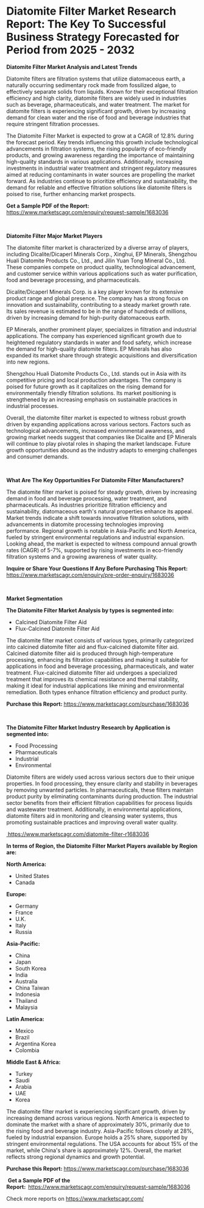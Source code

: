 <p><h1>Diatomite Filter Market Research Report: The Key To Successful Business Strategy Forecasted for Period from 2025 - 2032</h1></p><p><strong>Diatomite Filter Market Analysis and Latest Trends</strong></p>
<p><p>Diatomite filters are filtration systems that utilize diatomaceous earth, a naturally occurring sedimentary rock made from fossilized algae, to effectively separate solids from liquids. Known for their exceptional filtration efficiency and high clarity, diatomite filters are widely used in industries such as beverage, pharmaceuticals, and water treatment. The market for diatomite filters is experiencing significant growth, driven by increasing demand for clean water and the rise of food and beverage industries that require stringent filtration processes. </p><p>The Diatomite Filter Market is expected to grow at a CAGR of 12.8% during the forecast period. Key trends influencing this growth include technological advancements in filtration systems, the rising popularity of eco-friendly products, and growing awareness regarding the importance of maintaining high-quality standards in various applications. Additionally, increasing investments in industrial water treatment and stringent regulatory measures aimed at reducing contaminants in water sources are propelling the market forward. As industries continue to prioritize efficiency and sustainability, the demand for reliable and effective filtration solutions like diatomite filters is poised to rise, further enhancing market prospects.</p></p>
<p><strong>Get a Sample PDF of the Report:&nbsp;</strong> <a href="https://www.marketscagr.com/enquiry/request-sample/1683036?utm_campaign=3529&utm_medium=2&utm_source=Github&utm_content=ia&utm_term=01042025&utm_id=diatomite-filter">https://www.marketscagr.com/enquiry/request-sample/1683036</a></p>
<p>&nbsp;</p>
<p><strong>Diatomite Filter Major Market Players</strong></p>
<p><p>The diatomite filter market is characterized by a diverse array of players, including Dicalite/Dicaperl Minerals Corp., Xinghui, EP Minerals, Shengzhou Huali Diatomite Products Co., Ltd., and Jilin Yuan Tong Mineral Co., Ltd. These companies compete on product quality, technological advancement, and customer service within various applications such as water purification, food and beverage processing, and pharmaceuticals.</p><p>Dicalite/Dicaperl Minerals Corp. is a key player known for its extensive product range and global presence. The company has a strong focus on innovation and sustainability, contributing to a steady market growth rate. Its sales revenue is estimated to be in the range of hundreds of millions, driven by increasing demand for high-purity diatomaceous earth.</p><p>EP Minerals, another prominent player, specializes in filtration and industrial applications. The company has experienced significant growth due to heightened regulatory standards in water and food safety, which increase the demand for high-quality diatomite filters. EP Minerals has also expanded its market share through strategic acquisitions and diversification into new regions.</p><p>Shengzhou Huali Diatomite Products Co., Ltd. stands out in Asia with its competitive pricing and local production advantages. The company is poised for future growth as it capitalizes on the rising demand for environmentally friendly filtration solutions. Its market positioning is strengthened by an increasing emphasis on sustainable practices in industrial processes.</p><p>Overall, the diatomite filter market is expected to witness robust growth driven by expanding applications across various sectors. Factors such as technological advancements, increased environmental awareness, and growing market needs suggest that companies like Dicalite and EP Minerals will continue to play pivotal roles in shaping the market landscape. Future growth opportunities abound as the industry adapts to emerging challenges and consumer demands.</p></p>
<p>&nbsp;</p>
<p><strong>What Are The Key Opportunities For Diatomite Filter Manufacturers?</strong></p>
<p><p>The diatomite filter market is poised for steady growth, driven by increasing demand in food and beverage processing, water treatment, and pharmaceuticals. As industries prioritize filtration efficiency and sustainability, diatomaceous earth's natural properties enhance its appeal. Market trends indicate a shift towards innovative filtration solutions, with advancements in diatomite processing technologies improving performance. Regional growth is notable in Asia-Pacific and North America, fueled by stringent environmental regulations and industrial expansion. Looking ahead, the market is expected to witness compound annual growth rates (CAGR) of 5-7%, supported by rising investments in eco-friendly filtration systems and a growing awareness of water quality.</p></p>
<p><strong>Inquire or Share Your Questions If Any Before Purchasing This Report:</strong> <a href="https://www.marketscagr.com/enquiry/pre-order-enquiry/1683036?utm_campaign=3529&utm_medium=2&utm_source=Github&utm_content=ia&utm_term=01042025&utm_id=diatomite-filter">https://www.marketscagr.com/enquiry/pre-order-enquiry/1683036</a></p>
<p>&nbsp;</p>
<p><strong>Market Segmentation</strong></p>
<p><strong>The Diatomite Filter Market Analysis by types is segmented into:</strong></p>
<p><ul><li>Calcined Diatomite Filter Aid</li><li>Flux-Calcined Diatomite Filter Aid</li></ul></p>
<p><p>The diatomite filter market consists of various types, primarily categorized into calcined diatomite filter aid and flux-calcined diatomite filter aid. Calcined diatomite filter aid is produced through high-temperature processing, enhancing its filtration capabilities and making it suitable for applications in food and beverage processing, pharmaceuticals, and water treatment. Flux-calcined diatomite filter aid undergoes a specialized treatment that improves its chemical resistance and thermal stability, making it ideal for industrial applications like mining and environmental remediation. Both types enhance filtration efficiency and product purity.</p></p>
<p><strong>Purchase this Report:&nbsp;</strong><a href="https://www.marketscagr.com/purchase/1683036?utm_campaign=3529&utm_medium=2&utm_source=Github&utm_content=ia&utm_term=01042025&utm_id=diatomite-filter">https://www.marketscagr.com/purchase/1683036</a></p>
<p>&nbsp;</p>
<p><strong>The Diatomite Filter Market Industry Research by Application is segmented into:</strong></p>
<p><ul><li>Food Processing</li><li>Pharmaceuticals</li><li>Industrial</li><li>Environmental</li></ul></p>
<p><p>Diatomite filters are widely used across various sectors due to their unique properties. In food processing, they ensure clarity and stability in beverages by removing unwanted particles. In pharmaceuticals, these filters maintain product purity by eliminating contaminants during production. The industrial sector benefits from their efficient filtration capabilities for process liquids and wastewater treatment. Additionally, in environmental applications, diatomite filters aid in monitoring and cleansing water systems, thus promoting sustainable practices and improving overall water quality.</p></p>
<p><a href="https://www.marketscagr.com/diatomite-filter-r1683036?utm_campaign=3529&utm_medium=2&utm_source=Github&utm_content=ia&utm_term=01042025&utm_id=diatomite-filter">&nbsp;https://www.marketscagr.com/diatomite-filter-r1683036</a></p>
<p><strong>In terms of Region, the Diatomite Filter Market Players available by Region are:</strong></p>
<p>
    <p> <strong> North America: </strong>
        <ul>
            <li>United States</li>
            <li>Canada</li>
        </ul>
        </p> 
    <p> <strong> Europe: </strong>
        <ul>
            <li>Germany</li>
            <li>France</li>
            <li>U.K.</li>
            <li>Italy</li>
            <li>Russia</li>
        </ul>
        </p> 
    <p> <strong> Asia-Pacific: </strong>
        <ul>
            <li>China</li>
            <li>Japan</li>
            <li>South Korea</li>
            <li>India</li>
            <li>Australia</li>
            <li>China Taiwan</li>
            <li>Indonesia</li>
            <li>Thailand</li>
            <li>Malaysia</li>
        </ul>
        </p> 
    <p> <strong> Latin America: </strong>
        <ul>
            <li>Mexico</li>
            <li>Brazil</li>
            <li>Argentina Korea</li>
            <li>Colombia</li>
        </ul>
        </p> 
    <p> <strong> Middle East & Africa: </strong>
        <ul>
            <li>Turkey</li>
            <li>Saudi</li>
            <li>Arabia</li>
            <li>UAE</li>
            <li>Korea</li>
        </ul>
    </p>
    </p>
<p><p>The diatomite filter market is experiencing significant growth, driven by increasing demand across various regions. North America is expected to dominate the market with a share of approximately 30%, primarily due to the rising food and beverage industry. Asia-Pacific follows closely at 28%, fueled by industrial expansion. Europe holds a 25% share, supported by stringent environmental regulations. The USA accounts for about 15% of the market, while China's share is approximately 12%. Overall, the market reflects strong regional dynamics and growth potential.</p></p>
<p><strong>Purchase this Report: </strong><a href="https://www.marketscagr.com/purchase/1683036?utm_campaign=3529&utm_medium=2&utm_source=Github&utm_content=ia&utm_term=01042025&utm_id=diatomite-filter">https://www.marketscagr.com/purchase/1683036</a></p>
<p>&nbsp;<strong>Get a Sample PDF of the Report:&nbsp;&nbsp;</strong><a href="https://www.marketscagr.com/enquiry/request-sample/1683036?utm_campaign=3529&utm_medium=2&utm_source=Github&utm_content=ia&utm_term=01042025&utm_id=diatomite-filter">https://www.marketscagr.com/enquiry/request-sample/1683036</a></p>
<p><strong></strong></p>
<p>Check more reports on <a href="https://www.marketscagr.com/?utm_campaign=3529&utm_medium=2&utm_source=Github&utm_content=ia&utm_term=01042025&utm_id=diatomite-filter">https://www.marketscagr.com/</a></p>